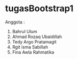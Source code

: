 # tugasBootstrap1
Anggota :
1. Bahrul Ulum
2. Ahmad Rozaq Ubaidillah
3. Tedy Argo Pratamagit
4. Rgit isma Sabillah
5. Fina Awla Rahmatika
